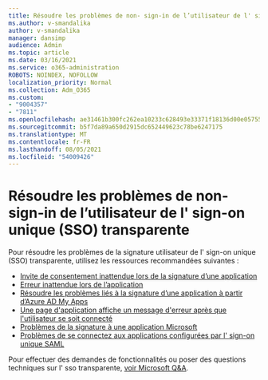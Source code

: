 ```yaml
---
title: Résoudre les problèmes de non- sign-in de l’utilisateur de l' sign-on unique (SSO) transparente
ms.author: v-smandalika
author: v-smandalika
manager: dansimp
audience: Admin
ms.topic: article
ms.date: 03/16/2021
ms.service: o365-administration
ROBOTS: NOINDEX, NOFOLLOW
localization_priority: Normal
ms.collection: Adm_O365
ms.custom:
- "9004357"
- "7811"
ms.openlocfilehash: ae31461b300fc262ea10233c628493e33371f18136d00e05755971c08d2ba3d3
ms.sourcegitcommit: b5f7da89a650d2915dc652449623c78be6247175
ms.translationtype: MT
ms.contentlocale: fr-FR
ms.lasthandoff: 08/05/2021
ms.locfileid: "54009426"
---
```

# <a name="troubleshoot-seamless-single-sign-on-sso-user-sign-in-issues"></a>Résoudre les problèmes de non- sign-in de l’utilisateur de l' sign-on unique (SSO) transparente

Pour résoudre les problèmes de la signature utilisateur de l' sign-on unique (SSO) transparente, utilisez les ressources recommandées suivantes :

- [Invite de consentement inattendue lors de la signature d’une application](https://docs.microsoft.com/azure/active-directory/manage-apps/application-sign-in-unexpected-user-consent-prompt) 
- [Erreur inattendue lors de l’application](https://docs.microsoft.com/azure/active-directory/manage-apps/application-sign-in-unexpected-user-consent-error) 
- [Résoudre les problèmes liés à la signature d’une application à partir d’Azure AD My Apps](https://docs.microsoft.com/azure/active-directory/manage-apps/application-sign-in-other-problem-access-panel) 
- [Une page d'application affiche un message d'erreur après que l'utilisateur se soit connecté](https://docs.microsoft.com/azure/active-directory/manage-apps/application-sign-in-problem-application-error)
- [Problèmes de la signature à une application Microsoft](https://docs.microsoft.com/azure/active-directory/manage-apps/application-sign-in-problem-first-party-microsoft) 
- [Problèmes de se connectez aux applications configurées par l' sign-on unique SAML](https://docs.microsoft.com/azure/active-directory/manage-apps/application-sign-in-problem-federated-sso-gallery)

Pour effectuer des demandes de fonctionnalités ou poser des questions techniques sur l' sso transparente, [voir Microsoft Q&A](https://docs.microsoft.com/answers/topics/azure-ad-single-sign-on.html).

